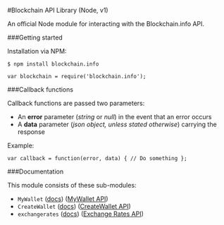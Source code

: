 #Blockchain API Library (Node, v1)

An official Node module for interacting with the Blockchain.info API.

###Getting started

Installation via NPM:

```
$ npm install blockchain.info
```

```
var blockchain = require('blockchain.info');
```

###Callback functions

Callback functions are passed two parameters:

* An **error** parameter (*string* or *null*) in the event that an error occurs
* A **data** parameter (*json object, unless stated otherwise*) carrying the response

Example:

```
var callback = function(error, data) { // Do something };
```

###Documentation

This module consists of these sub-modules:

* ```MyWallet``` ([docs](./docs/MyWallet.md)) ([MyWallet API][my_wallet_api])
* ```CreateWallet``` ([docs](./docs/CreateWallet.md)) ([CreateWallet API][create_wallet_api])
* ```exchangerates``` ([docs](./docs/ExchangeRates.md)) ([Exchange Rates API][exchange_rates_api])



[my_wallet_api]: https://blockchain.info/api/blockchain_wallet_api
[create_wallet_api]: https://blockchain.info/api/create_wallet
[exchange_rates_api]: https://blockchain.info/api/exchange_rates_api